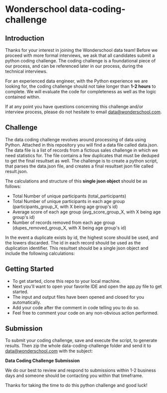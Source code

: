 # Wonderschool data-coding-challenge

## Introduction

Thanks for your interest in joining the Wonderschool data team! Before we proceed with more formal interviews, we ask that all candidates submit a python coding challenge. The coding challenge is a foundational piece of our process, and can be referenced later in our process, during the technical interviews.

For an experienced data engineer, with the Python experience we are looking for, the coding challenge should not take longer than **1-2 hours** to complete.  We will evaluate the code for completeness as well as the logic contained within.

If at any point you have questions concerning this challenge and/or interview process, please do not hesitate to email data@wonderschool.com.

## Challenge

The data coding challenge revolves around processing of data using Python. Attached in this repository you will find a data file called data.json.  The data file is a list of records from a fictious sales challenge in which we need statistics for.  The file contains a few duplicates that must be deduped to get the final resultset as well.  The challenge is to create a python script, that parses the data.json file, and creates a final resultset json file called result.json.  

The calculations and structure of this **single json object** should be as follows:

* Total Number of unique participants (total_participants)
* Total Number of unique participants in each age group (participants_group_X, with X being age group's id) 
* Average score of each age group (avg_score_group_X, with X being age group's id)
* Number of records removed from each age group (dupes_removed_group_X, with X being age group's id)  

In the event a duplicate exists by id, the highest score should be used, and the lowers discarded.  The id in each record should be used as the duplication identifier.    This resultset should be a single json object and include the following calculations:

## Getting Started

- To get started, clone this repo to your local machine.
- Next you'll want to open your favorite IDE and open the app.py file to get started.
- The input and output files have been opened and closed for you automatically.
- Add your code after the comment in code telling you to do so.
- Feel free to comment your code on any non-obvious action performed.

## Submission

To submit your coding challenge, save and execute the script, to generate results.  Then zip the whole data-coding-challenge folder and send it to data@wonderschool.com with the subject:

**<Your Name> Data Coding Challenge Submission**

We do our best to review and respond to submissions within 1-2 business days and someone should be contacting you within that timeframe.

Thanks for taking the time to do this python challenge and good luck!